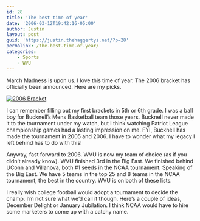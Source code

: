 ```yaml
---
id: 28
title: 'The best time of year'
date: '2006-03-12T19:42:16-05:00'
author: Justin
layout: post
guid: 'https://justin.thehaggertys.net/?p=28'
permalink: /the-best-time-of-year/
categories:
    - Sports
    - WVU
---
```


March Madness is upon us. I love this time of year. The 2006 bracket has officially been announced. Here are my picks.

[![2006 Bracket](https://justin.thehaggertys.net/wp-content/uploads/2006/03/printable_men.gif)](https://justin.thehaggertys.net/wp-content/uploads/2006/03/printable_men.gif)

I can remember filling out my first brackets in 5th or 6th grade. I was a ball boy for Bucknell’s Mens Basketball team those years. Bucknell never made it to the tournament under my watch, but I think watching Patriot League championship games had a lasting impression on me. FYI, Bucknell has made the tournament in 2005 and 2006. I have to wonder what my legacy I left behind has to do with this!

Anyway, fast forward to 2006. WVU is now my team of choice (as if you didn’t already know). WVU finished 3rd in the Big East. We finished behind UConn and Villanova, both #1 seeds in the NCAA tournament. Speaking of the Big East. We have 5 teams in the top 25 and 8 teams in the NCAA tournament, the best in the country. WVU is on both of these lists.

I really wish college football would adopt a tournament to decide the champ. I’m not sure what we’d call it though. Here’s a couple of ideas, December Delight or January Jubilation. I think NCAA would have to hire some marketers to come up with a catchy name.